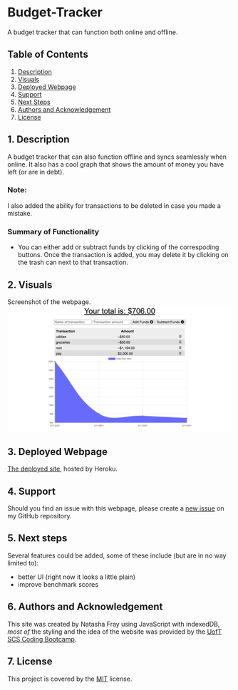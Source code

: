 # Budget-Tracker
A budget tracker that can function both online and offline.

## Table of Contents
1. [ Description ](#desc)
1. [ Visuals ](#visuals)
1. [ Deployed Webpage ](#deployed)
1. [ Support ](#support)
1. [ Next Steps ](#next_steps)
1. [ Authors and Acknowledgement ](#acknowledge)
1. [ License ](#license)

<a name="desc"></a>
## 1. Description
A budget tracker that can also function offline and syncs seamlessly when online. It also has a cool graph that shows the amount of money you have left (or are in debt).

### Note:
I also added the ability for transactions to be deleted in case you made a mistake.

### Summary of Functionality

* You can either add or subtract funds by clicking of the correspoding buttons. Once the transaction is added, you may delete it by clicking on the trash can next to that transaction.

<a name="visuals"></a>
## 2. Visuals
Screenshot of the webpage.
![Screenshot of webpage](screenshot.png)

<a name="deployed"></a>
## 3. Deployed Webpage
[The deployed site](https://hidden-lowlands-97124.herokuapp.com/), hosted by Heroku.

<a name="support"></a>
## 4. Support
Should you find an issue with this webpage, please create a [new issue](https://github.com/Tasha876/Budget-Tracker/issues/new/choose) on my GitHub repository.

<a name="next_steps"></a>
## 5. Next steps
Several features could be added, some of these include (but are in no way limited to):
- better UI (right now it looks a little plain)
- improve benchmark scores

<a name="acknowledge"></a>
## 6. Authors and Acknowledgement
This site was created by Natasha Fray using JavaScript with indexedDB, *most of* the styling and the idea of the website was provided by the [UofT SCS Coding Bootcamp](https://bootcamp.learn.utoronto.ca/).

<a name="license"></a>
## 7. License
This project is covered by the [MIT](LICENSE) license.


